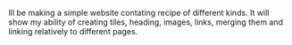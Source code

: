 Ill be making a simple website contating recipe of different kinds. It will show my ability of creating tiles, heading, images, links, merging them and linking relatively to different pages.